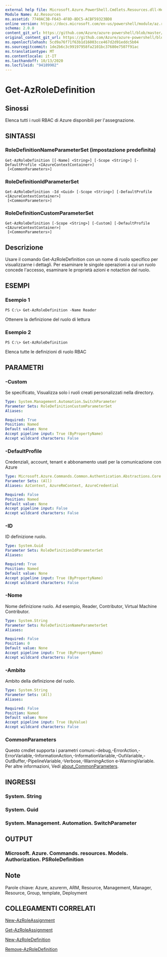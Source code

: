 ```yaml
---
external help file: Microsoft.Azure.PowerShell.Cmdlets.Resources.dll-Help.xml
Module Name: Az.Resources
ms.assetid: 7740AC3B-F643-4F8D-8DC5-ACBF59323BD8
online version: https://docs.microsoft.com/en-us/powershell/module/az.resources/get-azroledefinition
schema: 2.0.0
content_git_url: https://github.com/Azure/azure-powershell/blob/master/src/Resources/Resources/help/Get-AzRoleDefinition.md
original_content_git_url: https://github.com/Azure/azure-powershell/blob/master/src/Resources/Resources/help/Get-AzRoleDefinition.md
ms.openlocfilehash: 5cd9a76f71f63b1d16003cce467d2d91eddc5b04
ms.sourcegitcommit: 1de2b6c3c99197958fa2101bc37680e7507f91ac
ms.translationtype: MT
ms.contentlocale: it-IT
ms.lasthandoff: 10/13/2020
ms.locfileid: "94189902"
---
```

# Get-AzRoleDefinition

## Sinossi
Elenca tutti i ruoli RBAC di Azure disponibili per l'assegnazione.

## SINTASSI

### RoleDefinitionNameParameterSet (impostazione predefinita)
```
Get-AzRoleDefinition [[-Name] <String>] [-Scope <String>] [-DefaultProfile <IAzureContextContainer>]
 [<CommonParameters>]
```

### RoleDefinitionIdParameterSet
```
Get-AzRoleDefinition -Id <Guid> [-Scope <String>] [-DefaultProfile <IAzureContextContainer>]
 [<CommonParameters>]
```

### RoleDefinitionCustomParameterSet
```
Get-AzRoleDefinition [-Scope <String>] [-Custom] [-DefaultProfile <IAzureContextContainer>]
 [<CommonParameters>]
```

## Descrizione
Usare il comando Get-AzRoleDefinition con un nome di ruolo specifico per visualizzarne i dettagli.
Per esaminare le singole operazioni a cui un ruolo concede l'accesso, esaminare le proprietà azioni e notaction del ruolo.

## ESEMPI

### Esempio 1
```
PS C:\> Get-AzRoleDefinition -Name Reader
```

Ottenere la definizione del ruolo di lettura

### Esempio 2
```
PS C:\> Get-AzRoleDefinition
```

Elenca tutte le definizioni di ruolo RBAC

## PARAMETRI

### -Custom
Se specificato, Visualizza solo i ruoli creati personalizzati nella directory.

```yaml
Type: System.Management.Automation.SwitchParameter
Parameter Sets: RoleDefinitionCustomParameterSet
Aliases:

Required: True
Position: Named
Default value: None
Accept pipeline input: True (ByPropertyName)
Accept wildcard characters: False
```

### -DefaultProfile
Credenziali, account, tenant e abbonamento usati per la comunicazione con Azure

```yaml
Type: Microsoft.Azure.Commands.Common.Authentication.Abstractions.Core.IAzureContextContainer
Parameter Sets: (All)
Aliases: AzContext, AzureRmContext, AzureCredential

Required: False
Position: Named
Default value: None
Accept pipeline input: False
Accept wildcard characters: False
```

### -ID
ID definizione ruolo.

```yaml
Type: System.Guid
Parameter Sets: RoleDefinitionIdParameterSet
Aliases:

Required: True
Position: Named
Default value: None
Accept pipeline input: True (ByPropertyName)
Accept wildcard characters: False
```

### -Nome
Nome definizione ruolo.
Ad esempio, Reader, Contributor, Virtual Machine Contributor.

```yaml
Type: System.String
Parameter Sets: RoleDefinitionNameParameterSet
Aliases:

Required: False
Position: 0
Default value: None
Accept pipeline input: True (ByPropertyName)
Accept wildcard characters: False
```

### -Ambito
Ambito della definizione del ruolo.

```yaml
Type: System.String
Parameter Sets: (All)
Aliases:

Required: False
Position: Named
Default value: None
Accept pipeline input: True (ByValue)
Accept wildcard characters: False
```

### CommonParameters
Questo cmdlet supporta i parametri comuni:-debug,-ErrorAction,-ErrorVariable,-InformationAction,-InformationVariable,-OutVariable,-OutBuffer,-PipelineVariable,-Verbose,-WarningAction e-WarningVariable. Per altre informazioni, Vedi [about_CommonParameters](http://go.microsoft.com/fwlink/?LinkID=113216).

## INGRESSI

### System. String

### System. Guid

### System. Management. Automation. SwitchParameter

## OUTPUT

### Microsoft. Azure. Commands. resources. Models. Authorization. PSRoleDefinition

## Note
Parole chiave: Azure, azurerm, ARM, Resource, Management, Manager, Resource, Group, template, Deployment

## COLLEGAMENTI CORRELATI

[New-AzRoleAssignment](./New-AzRoleAssignment.md)

[Get-AzRoleAssignment](./Get-AzRoleAssignment.md)

[New-AzRoleDefinition](./New-AzRoleDefinition.md)

[Remove-AzRoleDefinition](./Remove-AzRoleDefinition.md)

